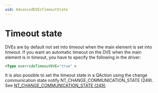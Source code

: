 ```yaml
---
uid: AdvancedDVEsTimeoutState
---
```


# Timeout state

DVEs are by default not set into timeout when the main element is set into timeout. If you want an automatic timeout on the DVE when the main element is in timeout, you have to specify the following in the driver:

```xml
<Type overrideTimeoutDVE="true" >
```

It is also possible to set the timeout state in a QAction using the change communication state notify NT_CHANGE_COMMUNICATION_STATE (249). See [NT_CHANGE_COMMUNICATION_STATE (249)](xref:NT_CHANGE_COMMUNICATION_STATE).
